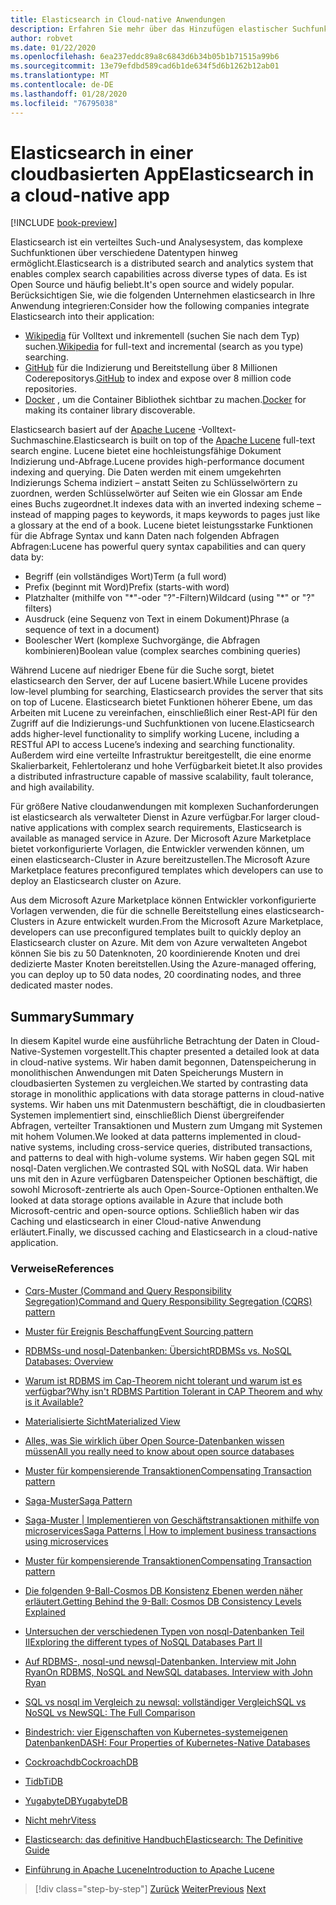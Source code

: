 ```yaml
---
title: Elasticsearch in Cloud-native Anwendungen
description: Erfahren Sie mehr über das Hinzufügen elastischer Suchfunktionen zu cloudbasierten Anwendungen.
author: robvet
ms.date: 01/22/2020
ms.openlocfilehash: 6ea237eddc89a8c6843d6b34b05b1b71515a99b6
ms.sourcegitcommit: 13e79efdbd589cad6b1de634f5d6b1262b12ab01
ms.translationtype: MT
ms.contentlocale: de-DE
ms.lasthandoff: 01/28/2020
ms.locfileid: "76795038"
---
```

# <a name="elasticsearch-in-a-cloud-native-app"></a><span data-ttu-id="e8588-103">Elasticsearch in einer cloudbasierten App</span><span class="sxs-lookup"><span data-stu-id="e8588-103">Elasticsearch in a cloud-native app</span></span>

[!INCLUDE [book-preview](../../../includes/book-preview.md)]

<span data-ttu-id="e8588-104">Elasticsearch ist ein verteiltes Such-und Analysesystem, das komplexe Suchfunktionen über verschiedene Datentypen hinweg ermöglicht.</span><span class="sxs-lookup"><span data-stu-id="e8588-104">Elasticsearch is a distributed search and analytics system that enables complex search capabilities across diverse types of data.</span></span> <span data-ttu-id="e8588-105">Es ist Open Source und häufig beliebt.</span><span class="sxs-lookup"><span data-stu-id="e8588-105">It's open source and widely popular.</span></span> <span data-ttu-id="e8588-106">Berücksichtigen Sie, wie die folgenden Unternehmen elasticsearch in Ihre Anwendung integrieren:</span><span class="sxs-lookup"><span data-stu-id="e8588-106">Consider how the following companies integrate Elasticsearch into their application:</span></span>

- <span data-ttu-id="e8588-107">[Wikipedia](https://blog.wikimedia.org/2014/01/06/wikimedia-moving-to-elasticsearch/) für Volltext und inkrementell (suchen Sie nach dem Typ) suchen.</span><span class="sxs-lookup"><span data-stu-id="e8588-107">[Wikipedia](https://blog.wikimedia.org/2014/01/06/wikimedia-moving-to-elasticsearch/) for full-text and incremental (search as you type) searching.</span></span>
- <span data-ttu-id="e8588-108">[GitHub](https://www.elastic.co/customers/github) für die Indizierung und Bereitstellung über 8 Millionen Coderepositorys.</span><span class="sxs-lookup"><span data-stu-id="e8588-108">[GitHub](https://www.elastic.co/customers/github) to index and expose over 8 million code repositories.</span></span>  
- <span data-ttu-id="e8588-109">[Docker](https://www.elastic.co/customers/docker) , um die Container Bibliothek sichtbar zu machen.</span><span class="sxs-lookup"><span data-stu-id="e8588-109">[Docker](https://www.elastic.co/customers/docker) for making its container library discoverable.</span></span>

<span data-ttu-id="e8588-110">Elasticsearch basiert auf der [Apache Lucene](https://lucene.apache.org/core/) -Volltext-Suchmaschine.</span><span class="sxs-lookup"><span data-stu-id="e8588-110">Elasticsearch is built on top of the [Apache Lucene](https://lucene.apache.org/core/) full-text search engine.</span></span> <span data-ttu-id="e8588-111">Lucene bietet eine hochleistungsfähige Dokument Indizierung und-Abfrage.</span><span class="sxs-lookup"><span data-stu-id="e8588-111">Lucene provides high-performance document indexing and querying.</span></span> <span data-ttu-id="e8588-112">Die Daten werden mit einem umgekehrten Indizierungs Schema indiziert – anstatt Seiten zu Schlüsselwörtern zu zuordnen, werden Schlüsselwörter auf Seiten wie ein Glossar am Ende eines Buchs zugeordnet.</span><span class="sxs-lookup"><span data-stu-id="e8588-112">It indexes data with an inverted indexing scheme – instead of mapping pages to keywords, it maps keywords to pages just like a glossary at the end of a book.</span></span> <span data-ttu-id="e8588-113">Lucene bietet leistungsstarke Funktionen für die Abfrage Syntax und kann Daten nach folgenden Abfragen Abfragen:</span><span class="sxs-lookup"><span data-stu-id="e8588-113">Lucene has powerful query syntax capabilities and can query data by:</span></span>

- <span data-ttu-id="e8588-114">Begriff (ein vollständiges Wort)</span><span class="sxs-lookup"><span data-stu-id="e8588-114">Term (a full word)</span></span> 
- <span data-ttu-id="e8588-115">Prefix (beginnt mit Word)</span><span class="sxs-lookup"><span data-stu-id="e8588-115">Prefix (starts-with word)</span></span>
- <span data-ttu-id="e8588-116">Platzhalter (mithilfe von "\*"-oder "?"-Filtern)</span><span class="sxs-lookup"><span data-stu-id="e8588-116">Wildcard (using "\*" or "?" filters)</span></span>
- <span data-ttu-id="e8588-117">Ausdruck (eine Sequenz von Text in einem Dokument)</span><span class="sxs-lookup"><span data-stu-id="e8588-117">Phrase (a sequence of text in a document)</span></span>
- <span data-ttu-id="e8588-118">Boolescher Wert (komplexe Suchvorgänge, die Abfragen kombinieren)</span><span class="sxs-lookup"><span data-stu-id="e8588-118">Boolean value (complex searches combining queries)</span></span>

<span data-ttu-id="e8588-119">Während Lucene auf niedriger Ebene für die Suche sorgt, bietet elasticsearch den Server, der auf Lucene basiert.</span><span class="sxs-lookup"><span data-stu-id="e8588-119">While Lucene provides low-level plumbing for searching, Elasticsearch provides the server that sits on top of Lucene.</span></span> <span data-ttu-id="e8588-120">Elasticsearch bietet Funktionen höherer Ebene, um das Arbeiten mit Lucene zu vereinfachen, einschließlich einer Rest-API für den Zugriff auf die Indizierungs-und Suchfunktionen von lucene.</span><span class="sxs-lookup"><span data-stu-id="e8588-120">Elasticsearch adds higher-level functionality to simplify working Lucene, including a RESTful API to access Lucene’s indexing and searching functionality.</span></span> <span data-ttu-id="e8588-121">Außerdem wird eine verteilte Infrastruktur bereitgestellt, die eine enorme Skalierbarkeit, Fehlertoleranz und hohe Verfügbarkeit bietet.</span><span class="sxs-lookup"><span data-stu-id="e8588-121">It also provides a distributed infrastructure capable of massive scalability, fault tolerance, and high availability.</span></span>

<span data-ttu-id="e8588-122">Für größere Native cloudanwendungen mit komplexen Suchanforderungen ist elasticsearch als verwalteter Dienst in Azure verfügbar.</span><span class="sxs-lookup"><span data-stu-id="e8588-122">For larger cloud-native applications with complex search requirements, Elasticsearch is available as managed service in Azure.</span></span> <span data-ttu-id="e8588-123">Der Microsoft Azure Marketplace bietet vorkonfigurierte Vorlagen, die Entwickler verwenden können, um einen elasticsearch-Cluster in Azure bereitzustellen.</span><span class="sxs-lookup"><span data-stu-id="e8588-123">The Microsoft Azure Marketplace features preconfigured templates which developers can use to deploy an Elasticsearch cluster on Azure.</span></span>

<span data-ttu-id="e8588-124">Aus dem Microsoft Azure Marketplace können Entwickler vorkonfigurierte Vorlagen verwenden, die für die schnelle Bereitstellung eines elasticsearch-Clusters in Azure entwickelt wurden.</span><span class="sxs-lookup"><span data-stu-id="e8588-124">From the Microsoft Azure Marketplace, developers can use preconfigured templates built to quickly deploy an Elasticsearch cluster on Azure.</span></span> <span data-ttu-id="e8588-125">Mit dem von Azure verwalteten Angebot können Sie bis zu 50 Datenknoten, 20 koordinierende Knoten und drei dedizierte Master Knoten bereitstellen.</span><span class="sxs-lookup"><span data-stu-id="e8588-125">Using the Azure-managed offering, you can deploy up to 50 data nodes, 20 coordinating nodes, and three dedicated master nodes.</span></span>

## <a name="summary"></a><span data-ttu-id="e8588-126">Summary</span><span class="sxs-lookup"><span data-stu-id="e8588-126">Summary</span></span>

<span data-ttu-id="e8588-127">In diesem Kapitel wurde eine ausführliche Betrachtung der Daten in Cloud-Native-Systemen vorgestellt.</span><span class="sxs-lookup"><span data-stu-id="e8588-127">This chapter presented a detailed look at data in cloud-native systems.</span></span> <span data-ttu-id="e8588-128">Wir haben damit begonnen, Datenspeicherung in monolithischen Anwendungen mit Daten Speicherungs Mustern in cloudbasierten Systemen zu vergleichen.</span><span class="sxs-lookup"><span data-stu-id="e8588-128">We started by contrasting data storage in monolithic applications with data storage patterns in cloud-native systems.</span></span> <span data-ttu-id="e8588-129">Wir haben uns mit Datenmustern beschäftigt, die in cloudbasierten Systemen implementiert sind, einschließlich Dienst übergreifender Abfragen, verteilter Transaktionen und Mustern zum Umgang mit Systemen mit hohem Volumen.</span><span class="sxs-lookup"><span data-stu-id="e8588-129">We looked at data patterns implemented in cloud-native systems, including cross-service queries, distributed transactions, and patterns to deal with high-volume systems.</span></span> <span data-ttu-id="e8588-130">Wir haben gegen SQL mit nosql-Daten verglichen.</span><span class="sxs-lookup"><span data-stu-id="e8588-130">We contrasted SQL with NoSQL data.</span></span> <span data-ttu-id="e8588-131">Wir haben uns mit den in Azure verfügbaren Datenspeicher Optionen beschäftigt, die sowohl Microsoft-zentrierte als auch Open-Source-Optionen enthalten.</span><span class="sxs-lookup"><span data-stu-id="e8588-131">We looked at data storage options available in Azure that include both Microsoft-centric and open-source options.</span></span> <span data-ttu-id="e8588-132">Schließlich haben wir das Caching und elasticsearch in einer Cloud-native Anwendung erläutert.</span><span class="sxs-lookup"><span data-stu-id="e8588-132">Finally, we discussed caching and Elasticsearch in a cloud-native application.</span></span>

### <a name="references"></a><span data-ttu-id="e8588-133">Verweise</span><span class="sxs-lookup"><span data-stu-id="e8588-133">References</span></span>

- [<span data-ttu-id="e8588-134">Cqrs-Muster (Command and Query Responsibility Segregation)</span><span class="sxs-lookup"><span data-stu-id="e8588-134">Command and Query Responsibility Segregation (CQRS) pattern</span></span>](https://docs.microsoft.com/azure/architecture/patterns/cqrs)

- [<span data-ttu-id="e8588-135">Muster für Ereignis Beschaffung</span><span class="sxs-lookup"><span data-stu-id="e8588-135">Event Sourcing pattern</span></span>](https://docs.microsoft.com/azure/architecture/patterns/event-sourcing)

- [<span data-ttu-id="e8588-136">RDBMSs-und nosql-Datenbanken: Übersicht</span><span class="sxs-lookup"><span data-stu-id="e8588-136">RDBMSs vs. NoSQL Databases: Overview</span></span>](https://maxivak.com/rdbms-vs-nosql-databases/)

- [<span data-ttu-id="e8588-137">Warum ist RDBMS im Cap-Theorem nicht tolerant und warum ist es verfügbar?</span><span class="sxs-lookup"><span data-stu-id="e8588-137">Why isn't RDBMS Partition Tolerant in CAP Theorem and why is it Available?</span></span>](https://stackoverflow.com/questions/36404765/why-isnt-rdbms-partition-tolerant-in-cap-theorem-and-why-is-it-available)

- [<span data-ttu-id="e8588-138">Materialisierte Sicht</span><span class="sxs-lookup"><span data-stu-id="e8588-138">Materialized View</span></span>](https://docs.microsoft.com/azure/architecture/patterns/materialized-view)

- [<span data-ttu-id="e8588-139">Alles, was Sie wirklich über Open Source-Datenbanken wissen müssen</span><span class="sxs-lookup"><span data-stu-id="e8588-139">All you really need to know about open source databases</span></span>](https://www.ibm.com/blogs/systems/all-you-really-need-to-know-about-open-source-databases/)

- [<span data-ttu-id="e8588-140">Muster für kompensierende Transaktionen</span><span class="sxs-lookup"><span data-stu-id="e8588-140">Compensating Transaction pattern</span></span>](https://docs.microsoft.com/azure/architecture/patterns/compensating-transaction)

- [<span data-ttu-id="e8588-141">Saga-Muster</span><span class="sxs-lookup"><span data-stu-id="e8588-141">Saga Pattern</span></span>](https://microservices.io/patterns/data/saga.html)

- [<span data-ttu-id="e8588-142">Saga-Muster | Implementieren von Geschäftstransaktionen mithilfe von microservices</span><span class="sxs-lookup"><span data-stu-id="e8588-142">Saga Patterns | How to implement business transactions using microservices</span></span>](https://blog.couchbase.com/saga-pattern-implement-business-transactions-using-microservices-part/)

- [<span data-ttu-id="e8588-143">Muster für kompensierende Transaktionen</span><span class="sxs-lookup"><span data-stu-id="e8588-143">Compensating Transaction pattern</span></span>](https://docs.microsoft.com/azure/architecture/patterns/compensating-transaction)

- [<span data-ttu-id="e8588-144">Die folgenden 9-Ball-Cosmos DB Konsistenz Ebenen werden näher erläutert.</span><span class="sxs-lookup"><span data-stu-id="e8588-144">Getting Behind the 9-Ball: Cosmos DB Consistency Levels Explained</span></span>](https://blog.jeremylikness.com/blog/2018-03-23_getting-behind-the-9ball-cosmosdb-consistency-levels/)

- [<span data-ttu-id="e8588-145">Untersuchen der verschiedenen Typen von nosql-Datenbanken Teil II</span><span class="sxs-lookup"><span data-stu-id="e8588-145">Exploring the different types of NoSQL Databases Part II</span></span>](https://www.3pillarglobal.com/insights/exploring-the-different-types-of-nosql-databases)

- [<span data-ttu-id="e8588-146">Auf RDBMS-, nosql-und newsql-Datenbanken. Interview mit John Ryan</span><span class="sxs-lookup"><span data-stu-id="e8588-146">On RDBMS, NoSQL and NewSQL databases. Interview with John Ryan</span></span>](http://www.odbms.org/blog/2018/03/on-rdbms-nosql-and-newsql-databases-interview-with-john-ryan/)
  
- [<span data-ttu-id="e8588-147">SQL vs nosql im Vergleich zu newsql: vollständiger Vergleich</span><span class="sxs-lookup"><span data-stu-id="e8588-147">SQL vs NoSQL vs NewSQL: The Full Comparison</span></span>](https://www.xenonstack.com/blog/sql-vs-nosql-vs-newsql/)

- [<span data-ttu-id="e8588-148">Bindestrich: vier Eigenschaften von Kubernetes-systemeigenen Datenbanken</span><span class="sxs-lookup"><span data-stu-id="e8588-148">DASH: Four Properties of Kubernetes-Native Databases</span></span>](https://thenewstack.io/dash-four-properties-of-kubernetes-native-databases/)

- [<span data-ttu-id="e8588-149">Cockroachdb</span><span class="sxs-lookup"><span data-stu-id="e8588-149">CockroachDB</span></span>](https://www.cockroachlabs.com/)

- [<span data-ttu-id="e8588-150">Tidb</span><span class="sxs-lookup"><span data-stu-id="e8588-150">TiDB</span></span>](https://pingcap.com/en/)

- [<span data-ttu-id="e8588-151">YugabyteDB</span><span class="sxs-lookup"><span data-stu-id="e8588-151">YugabyteDB</span></span>](https://www.yugabyte.com/)

- [<span data-ttu-id="e8588-152">Nicht mehr</span><span class="sxs-lookup"><span data-stu-id="e8588-152">Vitess</span></span>](https://vitess.io/)

- [<span data-ttu-id="e8588-153">Elasticsearch: das definitive Handbuch</span><span class="sxs-lookup"><span data-stu-id="e8588-153">Elasticsearch: The Definitive Guide</span></span>](http://shop.oreilly.com/product/0636920028505.do)
  
- [<span data-ttu-id="e8588-154">Einführung in Apache Lucene</span><span class="sxs-lookup"><span data-stu-id="e8588-154">Introduction to Apache Lucene</span></span>](https://www.baeldung.com/lucene)

>[!div class="step-by-step"]
><span data-ttu-id="e8588-155">[Zurück](azure-caching.md)
>[Weiter](resiliency.md)</span><span class="sxs-lookup"><span data-stu-id="e8588-155">[Previous](azure-caching.md)
[Next](resiliency.md)</span></span> <!-- Next Chapter -->
